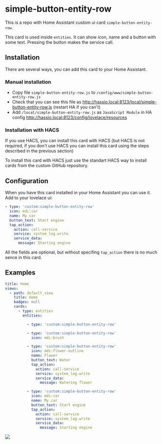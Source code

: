 # simple-button-entity-row

This is a repo with Home Assistant custom ui card `simple-button-entity-row`.

This card is used inside `entities`. It can show icon, name and a button with some text.
Pressing the button makes the service call.

## Installation

There are several ways, you can add this card to your Home Assistant.

### Manual installation

 * Copy file `simple-button-entity-row.js` to `/config/www/simple-button-entity-row.js`
 * Check that you can see this file as http://hassio.local:8123/local/simple-button-entity-row.js (restart HA if you can't)
 * Add `/local/simple-button-entity-row.js` as `JavaScript Module` in HA config http://hassio.local:8123/config/lovelace/resources

### Installation with HACS

If you use HACS, you can install this card with HACS (but HACS is not required,
if you don't use HACS you can install this card using the steps described in the previous section)

To install this card with HACS just use the standart HACS way to install
cards from the custom GitHub repository.

## Configuration

When you have this card installed in your Home Assistant you can use it. Add to your
lovelace ui:

```yaml
- type: 'custom:simple-button-entity-row'
  icon: mdi:car
  name: My car
  button_text: Start engine
  tap_action:
    action: call-service
    service: system_log.write
    service_data:
      message: Starting engine
```

All the fields are optional, but without specifing `tap_action` there is no much sence in this card.

## Examples

```yaml
title: Home
views:
  - path: default_view
    title: Home
    badges: null
    cards:
      - type: entities
        entities:

          - type: 'custom:simple-button-entity-row'

          - type: 'custom:simple-button-entity-row'
            icon: mdi:brush

          - type: 'custom:simple-button-entity-row'
            icon: mdi:flower-outline
            name: Flower
            button_text: Water
            tap_action:
              action: call-service
              service: system_log.write
              service_data:
                message: Watering flower

          - type: 'custom:simple-button-entity-row'
            icon: mdi:car
            name: My car
            button_text: Start engine
            tap_action:
              action: call-service
              service: system_log.write
              service_data:
                message: Starting engine
```

![](https://upload.bessarabov.ru/bessarabov/JE07f9pSsy9nrqR5wJiEMgk1Pro.png)


